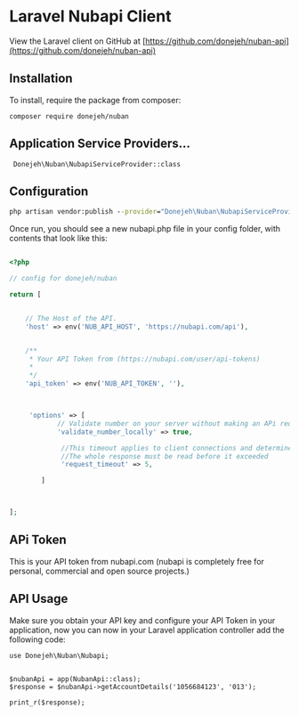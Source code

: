 # Laravel Nubapi Client 

View the Laravel client on GitHub at [https://github.com/donejeh/nuban-api](https://github.com/donejeh/nuban-api)

## Installation


To install, require the package from composer:
```
composer require donejeh/nuban
```


## Application Service Providers...
```
 Donejeh\Nuban\NubapiServiceProvider::class

```


## Configuration 

```cmd
php artisan vendor:publish --provider="Donejeh\Nuban\NubapiServiceProvider" --tag="config"
```


Once run, you should see a new nubapi.php file in your config folder, with contents that look like this:

```php 

<?php

// config for donejeh/nuban

return [


    // The Host of the API.
    'host' => env('NUB_API_HOST', 'https://nubapi.com/api'),


    /**
     * Your API Token from (https://nubapi.com/user/api-tokens)
     *
     */
    'api_token' => env('NUB_API_TOKEN', ''),



     'options' => [
            // Validate number on your server without making an APi request.
            'validate_number_locally' => true,

             //This timeout applies to client connections and determine when
             //The whole response must be read before it exceeded
             'request_timeout' => 5,

        ]



];


```


## APi Token
This is your API token from nubapi.com (nubapi is completely free for personal, commercial and open source projects.)




## API Usage

Make sure you obtain your API key and configure your API Token in your application, now you can now in your Laravel application controller add the following code:

```
use Donejeh\Nuban\Nubapi;


$nubanApi = app(NubanApi::class);
$response = $nubanApi->getAccountDetails('1056684123', '013');

print_r($response);


```


